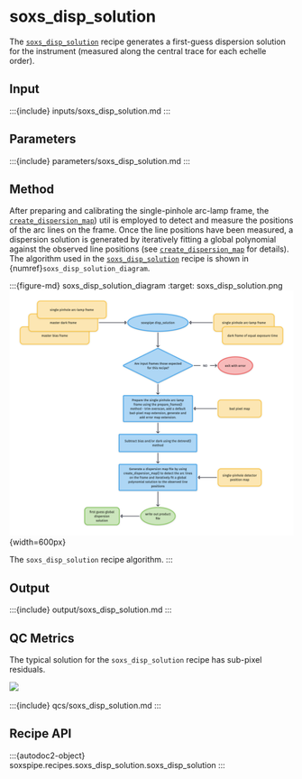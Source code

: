 # soxs_disp_solution

The [`soxs_disp_solution`](#soxspipe.recipes.soxs_disp_solution) recipe generates a first-guess dispersion solution for the instrument (measured along the central trace for each echelle order).

## Input

:::{include} inputs/soxs_disp_solution.md
:::

## Parameters

:::{include} parameters/soxs_disp_solution.md
:::

## Method

After preparing and calibrating the single-pinhole arc-lamp frame, the [`create_dispersion_map`](../utils/create_dispersion_map.md)) util is employed to detect and measure the positions of the arc lines on the frame. Once the line positions have been measured, a dispersion solution is generated by iteratively fitting a global polynomial against the observed line positions (see [`create_dispersion_map`](../utils/create_dispersion_map.md) for details). The algorithm used in the [`soxs_disp_solution`](#soxspipe.recipes.soxs_disp_solution) recipe is shown in {numref}`soxs_disp_solution_diagram`.

:::{figure-md} soxs_disp_solution_diagram
:target: soxs_disp_solution.png
![](soxs_disp_solution.png){width=600px}

The `soxs_disp_solution` recipe algorithm.
:::


## Output

:::{include} output/soxs_disp_solution.md
:::




## QC Metrics

The typical solution for the `soxs_disp_solution` recipe has sub-pixel residuals.

[![](https://live.staticflickr.com/65535/50330665336_accab9eed4_z.png)](https://live.staticflickr.com/65535/50330665336_accab9eed4_o.png)


:::{include} qcs/soxs_disp_solution.md
:::



## Recipe API

:::{autodoc2-object} soxspipe.recipes.soxs_disp_solution.soxs_disp_solution
:::
